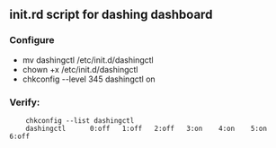 ## init.rd script for dashing dashboard

### Configure
* mv dashingctl /etc/init.d/dashingctl
* chown +x /etc/init.d/dashingctl
* chkconfig --level 345 dashingctl on

### Verify:

        chkconfig --list dashingctl
        dashingctl     	0:off	1:off	2:off	3:on	4:on	5:on	6:off
